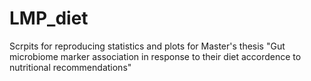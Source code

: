 # LMP_diet

Scrpits for reproducing statistics and plots for Master's thesis "Gut microbiome marker association in response to their diet accordence to nutritional recommendations"
